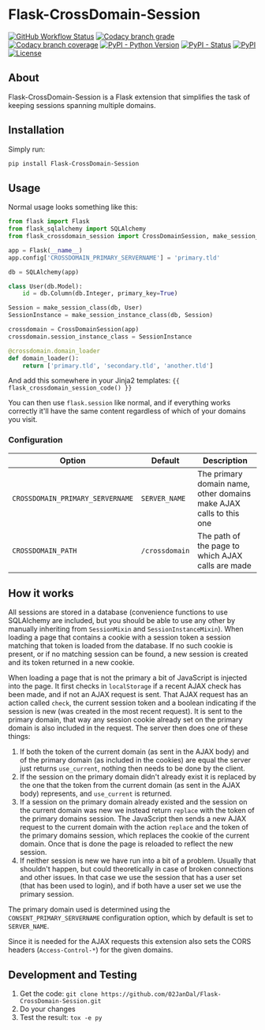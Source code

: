 # Flask-CrossDomain-Session

[![GitHub Workflow Status](https://img.shields.io/github/workflow/status/02JanDal/Flask-CrossDomain-Session/Test%20and%20publish?logo=github)](https://github.com/02JanDal/Flask-CrossDomain-Session/actions)
[![Codacy branch grade](https://img.shields.io/codacy/grade/142626ba133e4df1a65dd5d7159764cd/master?logo=codacy)](https://app.codacy.com/manual/02JanDal/Flask-CrossDomain-Session/dashboard)
[![Codacy branch coverage](https://img.shields.io/codacy/coverage/142626ba133e4df1a65dd5d7159764cd/master?logo=codacy)](https://app.codacy.com/manual/02JanDal/Flask-CrossDomain-Session/dashboard)
[![PyPI - Python Version](https://img.shields.io/pypi/pyversions/Flask-CrossDomain-Session?logo=python)](https://pypi.org/project/Flask-CrossDomain-Session/)
[![PyPI - Status](https://img.shields.io/pypi/status/Flask-CrossDomain-Session)](https://pypi.org/project/Flask-CrossDomain-Session/)
[![PyPI](https://img.shields.io/pypi/v/Flask-CrossDomain-Session)](https://pypi.org/project/Flask-CrossDomain-Session/)
[![License](https://img.shields.io/github/license/02JanDal/Flask-CrossDomain-Session)](https://github.com/02JanDal/Flask-CrossDomain-Session/blob/master/LICENSE)

## About

Flask-CrossDomain-Session is a Flask extension that simplifies the task of keeping sessions spanning multiple domains.

## Installation

Simply run:

```bash
pip install Flask-CrossDomain-Session
```

## Usage

Normal usage looks something like this:

```python
from flask import Flask
from flask_sqlalchemy import SQLAlchemy
from flask_crossdomain_session import CrossDomainSession, make_session_class, make_session_instance_class

app = Flask(__name__)
app.config['CROSSDOMAIN_PRIMARY_SERVERNAME'] = 'primary.tld'

db = SQLAlchemy(app)

class User(db.Model):
    id = db.Column(db.Integer, primary_key=True)

Session = make_session_class(db, User)
SessionInstance = make_session_instance_class(db, Session)

crossdomain = CrossDomainSession(app)
crossdomain.session_instance_class = SessionInstance

@crossdomain.domain_loader
def domain_loader():
    return ['primary.tld', 'secondary.tld', 'another.tld']
```

And add this somewhere in your Jinja2 templates: `{{ flask_crossdomain_session_code() }}`

You can then use `flask.session` like normal, and if everything works correctly it'll have the same content
regardless of which of your domains you visit.

### Configuration

| Option                           | Default        | Description                                                        |
|----------------------------------|----------------|--------------------------------------------------------------------|
| `CROSSDOMAIN_PRIMARY_SERVERNAME` | `SERVER_NAME`  | The primary domain name, other domains make AJAX calls to this one |
| `CROSSDOMAIN_PATH`               | `/crossdomain` | The path of the page to which AJAX calls are made                  |

## How it works

All sessions are stored in a database (convenience functions to use SQLAlchemy are included, but you should be able
to use any other by manually inheriting from `SessionMixin` and `SessionInstanceMixin`). When loading a page that
contains a cookie with a session token a session matching that token is loaded from the database. If no such cookie
is present, or if no matching session can be found, a new session is created and its token returned in a new cookie.

When loading a page that is not the primary a bit of JavaScript is injected into the page. It first checks in
`localStorage` if a recent AJAX check has been made, and if not an AJAX request is sent. That AJAX request has an
action called `check`, the current session token and a boolean indicating if the session is new (was created in the
most recent request). It is sent to the primary domain, that way any session cookie already set on the primary domain
is also included in the request. The server then does one of these things:

1.  If both the token of the current domain (as sent in the AJAX body) and of the primary domain (as included in the
    cookies) are equal the server just returns `use_current`, nothing then needs to be done by the client.
2.  If the session on the primary domain didn't already exist it is replaced by the one that the token from the current
    domain (as sent in the AJAX body) represents, and `use_current` is returned.
3.  If a session on the primary domain already existed and the session on the current domain was new we instead
    return `replace` with the token of the primary domains session. The JavaScript then sends a new AJAX request
    to the current domain with the action `replace` and the token of the primary domains session, which replaces
    the cookie of the current domain. Once that is done the page is reloaded to reflect the new session.
4.  If neither session is new we have run into a bit of a problem. Usually that shouldn't happen, but could
    theoretically in case of broken connections and other issues. In that case we use the session that has a user
    set (that has been used to login), and if both have a user set we use the primary session.

The primary domain used is determined using the `CONSENT_PRIMARY_SERVERNAME` configuration option,
which by default is set to `SERVER_NAME`.

Since it is needed for the AJAX requests this extension also sets the CORS headers (`Access-Control-*`) for the
given domains.

## Development and Testing

1.  Get the code: `git clone https://github.com/02JanDal/Flask-CrossDomain-Session.git`
2.  Do your changes
3.  Test the result: `tox -e py`
